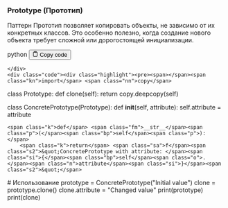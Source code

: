 <h3>Prototype (Прототип)</h3>
<p>Паттерн Прототип позволяет копировать объекты, не зависимо от их конкретных классов.
Это особенно полезно, когда создание нового объекта требует сложной или дорогостоящей инициализации.</p>
<div class="code-element">
    <div class="lang-line">
        <text>python</text>
        <button class="copy-button"
        onclick="copyCode(this)">
    <svg stroke="currentColor"
         fill="none"
         stroke-width="2"
         viewBox="0 0 24 24"
         stroke-linecap="round"
         stroke-linejoin="round"
         class="h-4 w-4"
         height="1em"
         width="1em"
         xmlns="http://www.w3.org/2000/svg">
        <path d="M16 4h2a2 2 0 0 1 2 2v14a2 2 0 0 1-2 2H6a2 2 0 0 1-2-2V6a2 2 0 0 1 2-2h2"></path>
        <rect x="8" y="2" width="8" height="4" rx="1" ry="1"></rect>
    </svg>
    <text>Copy code</text>
</button>

    </div>
    <div class="code"><div class="highlight"><pre><span></span><span class="kn">import</span> <span class="nn">copy</span>

<span class="k">class</span> <span class="nc">Prototype</span><span class="p">:</span>
    <span class="k">def</span> <span class="nf">clone</span><span class="p">(</span><span class="bp">self</span><span class="p">):</span>
        <span class="k">return</span> <span class="n">copy</span><span class="o">.</span><span class="n">deepcopy</span><span class="p">(</span><span class="bp">self</span><span class="p">)</span>

<span class="k">class</span> <span class="nc">ConcretePrototype</span><span class="p">(</span><span class="n">Prototype</span><span class="p">):</span>
    <span class="k">def</span> <span class="fm">__init__</span><span class="p">(</span><span class="bp">self</span><span class="p">,</span> <span class="n">attribute</span><span class="p">):</span>
        <span class="bp">self</span><span class="o">.</span><span class="n">attribute</span> <span class="o">=</span> <span class="n">attribute</span>

    <span class="k">def</span> <span class="fm">__str__</span><span class="p">(</span><span class="bp">self</span><span class="p">):</span>
        <span class="k">return</span> <span class="sa">f</span><span class="s2">&quot;ConcretePrototype with attribute: </span><span class="si">{</span><span class="bp">self</span><span class="o">.</span><span class="n">attribute</span><span class="si">}</span><span class="s2">&quot;</span>

<span class="c1"># Использование</span>
<span class="n">prototype</span> <span class="o">=</span> <span class="n">ConcretePrototype</span><span class="p">(</span><span class="s2">&quot;Initial value&quot;</span><span class="p">)</span>
<span class="n">clone</span> <span class="o">=</span> <span class="n">prototype</span><span class="o">.</span><span class="n">clone</span><span class="p">()</span>
<span class="n">clone</span><span class="o">.</span><span class="n">attribute</span> <span class="o">=</span> <span class="s2">&quot;Changed value&quot;</span>
<span class="nb">print</span><span class="p">(</span><span class="n">prototype</span><span class="p">)</span>
<span class="nb">print</span><span class="p">(</span><span class="n">clone</span><span class="p">)</span>
</pre></div></div>
</div>